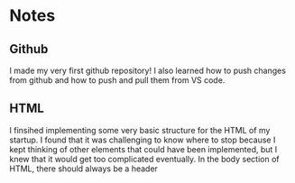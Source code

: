 # Notes
## Github
I made my very first github repository! I also learned how to push changes from github and how to push and pull them from VS code. 
## HTML
I finsihed implementing some very basic structure for the HTML of my startup. I found that it was challenging to know where to stop because I kept thinking of other elements that could have been implemented, but I knew that it would get too complicated eventually. 
In the body section of HTML, there should always be a header